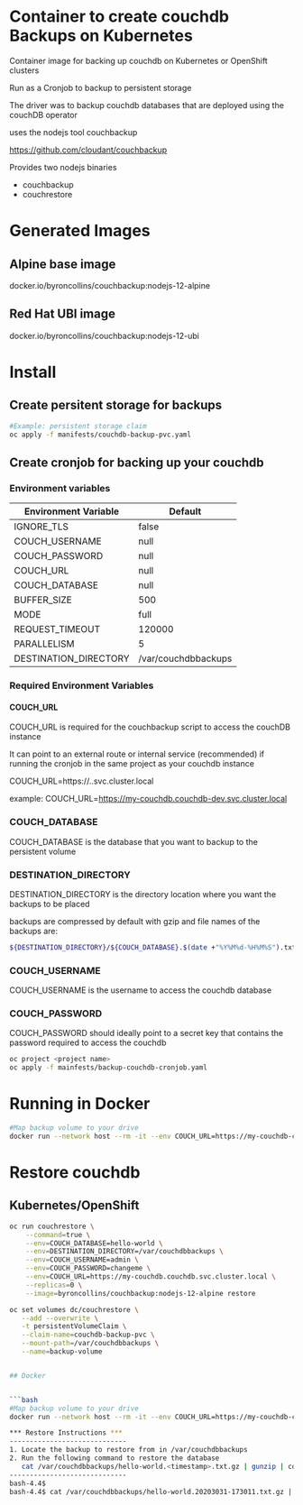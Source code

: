 # Container to create couchdb Backups on Kubernetes

Container image for backing up couchdb on Kubernetes or OpenShift clusters

Run as a Cronjob to backup to persistent storage

The driver was to backup couchdb databases that are deployed using the couchDB operator

uses the nodejs tool couchbackup

https://github.com/cloudant/couchbackup

Provides two nodejs binaries

* couchbackup
* couchrestore

# Generated Images

## Alpine base image
docker.io/byroncollins/couchbackup:nodejs-12-alpine

## Red Hat UBI image

docker.io/byroncollins/couchbackup:nodejs-12-ubi


# Install 

## Create persitent storage for backups


```bash
#Example: persistent storage claim
oc apply -f manifests/couchdb-backup-pvc.yaml
```

## Create cronjob for backing up your couchdb

### Environment variables

| Environment Variable | Default  |
| ------------- |-------------|
| IGNORE_TLS | false |
| COUCH_USERNAME | null |
| COUCH_PASSWORD | null |
| COUCH_URL| null |
| COUCH_DATABASE | null |
| BUFFER_SIZE | 500 |
| MODE | full |
| REQUEST_TIMEOUT | 120000 |
| PARALLELISM | 5 |
| DESTINATION_DIRECTORY | /var/couchdbbackups |


### Required Environment Variables

#### COUCH_URL

COUCH_URL is required for the couchbackup script to access the couchDB instance

It can point to an external route or internal service (recommended) if running the cronjob in the same project as your couchdb instance

COUCH_URL=https://<servicename>.<project>.svc.cluster.local

example: COUCH_URL=https://my-couchdb.couchdb-dev.svc.cluster.local

### COUCH_DATABASE

COUCH_DATABASE is the database that you want to backup to the persistent volume

### DESTINATION_DIRECTORY

DESTINATION_DIRECTORY is the directory location where you want the backups to be placed

backups are compressed by default with gzip and file names of the backups are:

```bash
${DESTINATION_DIRECTORY}/${COUCH_DATABASE}.$(date +"%Y%M%d-%H%M%S").txt.gz
```

### COUCH_USERNAME

COUCH_USERNAME is the username to access the couchdb database

### COUCH_PASSWORD

COUCH_PASSWORD should ideally point to a secret key that contains the password required to access the couchdb


```bash
oc project <project name>
oc apply -f mainfests/backup-couchdb-cronjob.yaml
```

# Running in Docker

```bash
#Map backup volume to your drive
docker run --network host --rm -it --env COUCH_URL=https://my-couchdb-couchdb.apps.example.com --env COUCH_DATABASE=hello-world --env COUCH_USERNAME=admin --env COUCH_PASSWORD=changeme --env IGNORE_TLS=true --env DESTINATION_DIRECTORY=/var/couchdbbackups -v /host/backup:/var/couchdbbackups byroncollins/couchbackup:nodejs-12-alpine
```

# Restore couchdb

## Kubernetes/OpenShift

```bash
oc run couchrestore \
    --command=true \
    --env=COUCH_DATABASE=hello-world \
    --env=DESTINATION_DIRECTORY=/var/couchdbbackups \
    --env=COUCH_USERNAME=admin \
    --env=COUCH_PASSWORD=changeme \
    --env=COUCH_URL=https://my-couchdb.couchdb.svc.cluster.local \
    --replicas=0 \
    --image=byroncollins/couchbackup:nodejs-12-alpine restore

oc set volumes dc/couchrestore \
   --add --overwrite \
   -t persistentVolumeClaim \
   --claim-name=couchdb-backup-pvc \
   --mount-path=/var/couchdbbackups \
   --name=backup-volume


## Docker


```bash
#Map backup volume to your drive
docker run --network host --rm -it --env COUCH_URL=https://my-couchdb-couchdb.apps.example.com --env COUCH_DATABASE=hello-world --env COUCH_USERNAME=admin --env COUCH_PASSWORD=changeme --env IGNORE_TLS=true --env DESTINATION_DIRECTORY=/var/couchdbbackups -v /host/backup:/var/couchdbbackups byroncollins/couchbackup:nodejs-12-alpine restore

*** Restore Instructions ***
-----------------------------
1. Locate the backup to restore from in /var/couchdbbackups
2. Run the following command to restore the database
   cat /var/couchdbbackups/hello-world.<timestamp>.txt.gz | gunzip | couchrestore -db hello-world --url ${COUCH_URL_FULL}
-----------------------------
bash-4.4$ 
bash-4.4$ cat /var/couchdbbackups/hello-world.20203031-173011.txt.gz | gunzip | couchrestore --url ${COUCH_URL_FULL}

```